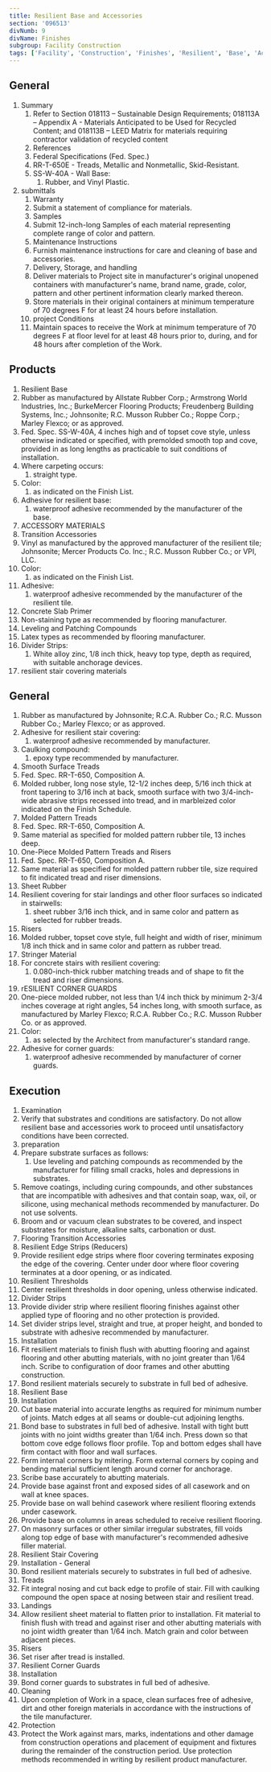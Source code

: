 ```yaml
---
title: Resilient Base and Accessories
section: '096513'
divNumb: 9
divName: Finishes
subgroup: Facility Construction
tags: ['Facility', 'Construction', 'Finishes', 'Resilient', 'Base', 'Accessories']
---
```



## General

1. Summary
   1. Refer to Section 018113 – Sustainable Design Requirements; 018113A – Appendix A - Materials Anticipated to be Used for Recycled Content; and 018113B – LEED Matrix for materials requiring contractor validation of recycled content
   1. References
   1. Federal Specifications (Fed. Spec.)
   1. RR-T-650E - Treads, Metallic and Nonmetallic, Skid-Resistant.
   1. SS-W-40A - Wall Base:
      1. Rubber, and Vinyl Plastic.
1. submittals
   1. Warranty
   1. Submit a statement of compliance for materials.
   1. Samples
   1. Submit 12-inch-long Samples of each material representing complete range of color and pattern.
   1. Maintenance Instructions
   1. Furnish maintenance instructions for care and cleaning of base and accessories.
   1. Delivery, Storage, and handling
   1. Deliver materials to Project site in manufacturer's original unopened containers with manufacturer's name, brand name, grade, color, pattern and other pertinent information clearly marked thereon.
   1. Store materials in their original containers at minimum temperature of 70 degrees F for at least 24 hours before installation.
   1. project Conditions
   1. Maintain spaces to receive the Work at minimum temperature of 70 degrees F at floor level for at least 48 hours prior to, during, and for 48 hours after completion of the Work.

## Products

   1. Resilient Base
   1. Rubber as manufactured by Allstate Rubber Corp.; Armstrong World Industries, Inc.; BurkeMercer Flooring Products; Freudenberg Building Systems, Inc.; Johnsonite; R.C. Musson Rubber Co.; Roppe Corp.; Marley Flexco; or as approved.
   1. Fed. Spec. SS-W-40A, 4 inches high and of topset cove style, unless otherwise indicated or specified, with premolded smooth top and cove, provided in as long lengths as practicable to suit conditions of installation.
   1. Where carpeting occurs:
      1. straight type.
   1. Color:
      1. as indicated on the Finish List.
   1. Adhesive for resilient base:
      1. waterproof adhesive recommended by the manufacturer of the base.
   1. ACCESSORY MATERIALS
   1. Transition Accessories
   1. Vinyl as manufactured by the approved manufacturer of the resilient tile; Johnsonite; Mercer Products Co. Inc.; R.C. Musson Rubber Co.; or VPI, LLC.
   1. Color:
      1. as indicated on the Finish List.
   1. Adhesive:
      1. waterproof adhesive recommended by the manufacturer of the resilient tile.
   1. Concrete Slab Primer
   1. Non-staining type as recommended by flooring manufacturer.
   1. Leveling and Patching Compounds
   1. Latex types as recommended by flooring manufacturer.
   1. Divider Strips:
      1. White alloy zinc, 1/8 inch thick, heavy top type, depth as required, with suitable anchorage devices.
   1. resilient stair covering materials

## General

   1. Rubber as manufactured by Johnsonite; R.C.A. Rubber Co.; R.C. Musson Rubber Co.; Marley Flexco; or as approved.
   1. Adhesive for resilient stair covering:
      1. waterproof adhesive recommended by manufacturer.
   1. Caulking compound:
      1. epoxy type recommended by manufacturer.
   1. Smooth Surface Treads
   1. Fed. Spec. RR-T-650, Composition A.
   1. Molded rubber, long nose style, 12-1/2 inches deep, 5/16 inch thick at front tapering to 3/16 inch at back, smooth surface with two 3/4-inch-wide abrasive strips recessed into tread, and in marbleized color indicated on the Finish Schedule.
   1. Molded Pattern Treads
   1. Fed. Spec. RR-T-650, Composition A.
   1. Same material as specified for molded pattern rubber tile, 13 inches deep.
   1. One-Piece Molded Pattern Treads and Risers
   1. Fed. Spec. RR-T-650, Composition A.
   1. Same material as specified for molded pattern rubber tile, size required to fit indicated tread and riser dimensions.
   1. Sheet Rubber
   1. Resilient covering for stair landings and other floor surfaces so indicated in stairwells:
      1. sheet rubber 3/16 inch thick, and in same color and pattern as selected for rubber treads.
   1. Risers
   1. Molded rubber, topset cove style, full height and width of riser, minimum 1/8 inch thick and in same color and pattern as rubber tread.
   1. Stringer Material
   1. For concrete stairs with resilient covering:
      1. 0.080-inch-thick rubber matching treads and of shape to fit the tread and riser dimensions.
   1. rESILIENT CORNER GUARDS
   1. One-piece molded rubber, not less than 1/4 inch thick by minimum 2-3/4 inches coverage at right angles, 54 inches long, with smooth surface, as manufactured by Marley Flexco; R.C.A. Rubber Co.; R.C. Musson Rubber Co. or as approved.
   1. Color:
      1. as selected by the Architect from manufacturer's standard range.
   1. Adhesive for corner guards:
      1. waterproof adhesive recommended by manufacturer of corner guards.

## Execution

   1. Examination
   1. Verify that substrates and conditions are satisfactory. Do not allow resilient base and accessories work to proceed until unsatisfactory conditions have been corrected.
   1. preparation
   1. Prepare substrate surfaces as follows:
      1. Use leveling and patching compounds as recommended by the manufacturer for filling small cracks, holes and depressions in substrates.
   1. Remove coatings, including curing compounds, and other substances that are incompatible with adhesives and that contain soap, wax, oil, or silicone, using mechanical methods recommended by manufacturer. Do not use solvents.
   1. Broom and or vacuum clean substrates to be covered, and inspect substrates for moisture, alkaline salts, carbonation or dust.
   1. Flooring Transition Accessories
   1. Resilient Edge Strips (Reducers)
   1. Provide resilient edge strips where floor covering terminates exposing the edge of the covering. Center under door where floor covering terminates at a door opening, or as indicated.
   1. Resilient Thresholds
   1. Center resilient thresholds in door opening, unless otherwise indicated.
   1. Divider Strips
   1. Provide divider strip where resilient flooring finishes against other applied type of flooring and no other protection is provided.
   1. Set divider strips level, straight and true, at proper height, and bonded to substrate with adhesive recommended by manufacturer.
   1. Installation
   1. Fit resilient materials to finish flush with abutting flooring and against flooring and other abutting materials, with no joint greater than 1/64 inch. Scribe to configuration of door frames and other abutting construction.
   1. Bond resilient materials securely to substrate in full bed of adhesive.
   1. Resilient Base
   1. Installation
   1. Cut base material into accurate lengths as required for minimum number of joints. Match edges at all seams or double-cut adjoining lengths.
   1. Bond base to substrates in full bed of adhesive. Install with tight butt joints with no joint widths greater than 1/64 inch. Press down so that bottom cove edge follows floor profile. Top and bottom edges shall have firm contact with floor and wall surfaces.
   1. Form internal corners by mitering. Form external corners by coping and bending material sufficient length around corner for anchorage.
   1. Scribe base accurately to abutting materials.
   1. Provide base against front and exposed sides of all casework and on wall at knee spaces.
   1. Provide base on wall behind casework where resilient flooring extends under casework.
   1. Provide base on columns in areas scheduled to receive resilient flooring.
   1. On masonry surfaces or other similar irregular substrates, fill voids along top edge of base with manufacturer's recommended adhesive filler material.
   1. Resilient Stair Covering
   1. Installation - General
   1. Bond resilient materials securely to substrates in full bed of adhesive.
   1. Treads
   1. Fit integral nosing and cut back edge to profile of stair. Fill with caulking compound the open space at nosing between stair and resilient tread.
   1. Landings
   1. Allow resilient sheet material to flatten prior to installation. Fit material to finish flush with tread and against riser and other abutting materials with no joint width greater than 1/64 inch. Match grain and color between adjacent pieces.
   1. Risers
   1. Set riser after tread is installed.
   1. Resilient Corner Guards
   1. Installation
   1. Bond corner guards to substrates in full bed of adhesive.
   1. Cleaning
   1. Upon completion of Work in a space, clean surfaces free of adhesive, dirt and other foreign materials in accordance with the instructions of the tile manufacturer.
   1. Protection
   1. Protect the Work against mars, marks, indentations and other damage from construction operations and placement of equipment and fixtures during the remainder of the construction period. Use protection methods recommended in writing by resilient product manufacturer.


